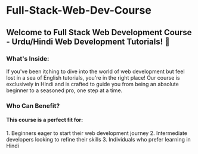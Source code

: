 # Full-Stack-Web-Dev-Course
<h2> Welcome to Full Stack Web Development Course - Urdu/Hindi Web Development Tutorials! 🚀</h2>
<h3> What's Inside: </h3>
<pr> If you've been itching to dive into the world of web development but feel lost in a sea of English tutorials, you're in the right place! Our course is exclusively in Hindi and is crafted to guide you from being an absolute beginner to a seasoned pro, one step at a time. </pr>
<h3> Who Can Benefit? </h3>
<h4> This course is a perfect fit for: </h4>
<pr>
1. Beginners eager to start their web development journey
2. Intermediate developers looking to refine their skills
3. Individuals who prefer learning in Hindi
 </pr>
